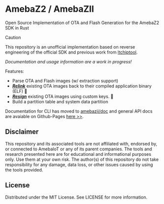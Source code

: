 # AmebaZ2 / AmebaZII

Open Source Implementation of OTA and Flash Generation for the AmebaZ2 SDK in Rust

> [!CAUTION]
> This repository is an unofficial implementation based on reverse engineering of the official SDK and previous work from [ltchiptool](https://github.com/libretiny-eu/ltchiptool).

*Documentation and usage information are a work in progress!*

Features:

* Parse OTA and Flash images (w/ extraction support)
* [_**Relink**_](src/amebazii/doc/cmd_ota.md#relinking) existing OTA images back to their compiled application binary (ELF) 🎊
* [_**Resign**_](src/amebazii/doc/cmd_ota.md#resigning-firmware-files) existing OTA images using custom keys. 🎉
* Build a partition table and system data partition


Documentation for CLI has moved to [amebazii/doc](src/amebazii/doc/) and general API docs are avaiable on Github-Pages [here >>](https://matrixeditor.github.io/amebaz2/amebazii/).

## Disclaimer

This repository and its associated tools are not affiliated with, endorsed by, or connected to AmebaIoT or any of its parent companies. The tools and research presented here are for educational and informational purposes only. Use them at your own risk. The author(s) of this repository do not take responsibility for any damage, data loss, or other issues caused by using the tools provided.


## License
Distributed under the MIT License. See LICENSE for more information.